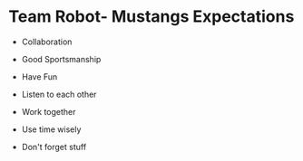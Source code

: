 # Team Robot- Mustangs Expectations

- Collaboration

- Good Sportsmanship

- Have Fun

- Listen to each other

- Work together

- Use time wisely

- Don't forget stuff
